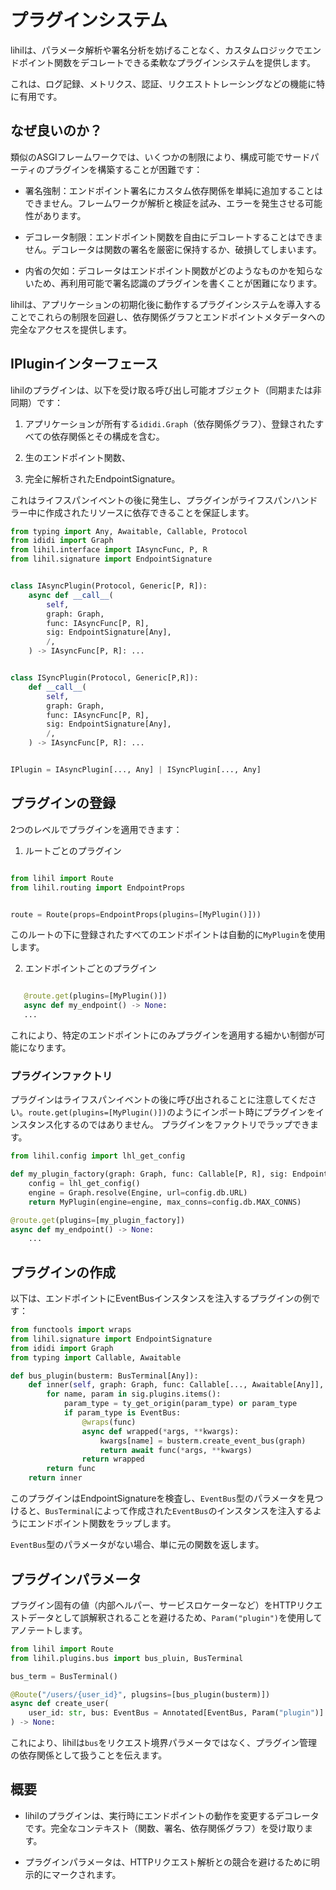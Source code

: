 # プラグインシステム

lihilは、パラメータ解析や署名分析を妨げることなく、カスタムロジックでエンドポイント関数をデコレートできる柔軟なプラグインシステムを提供します。

これは、ログ記録、メトリクス、認証、リクエストトレーシングなどの機能に特に有用です。

## なぜ良いのか？

類似のASGIフレームワークでは、いくつかの制限により、構成可能でサードパーティのプラグインを構築することが困難です：

- 署名強制：エンドポイント署名にカスタム依存関係を単純に追加することはできません。フレームワークが解析と検証を試み、エラーを発生させる可能性があります。

- デコレータ制限：エンドポイント関数を自由にデコレートすることはできません。デコレータは関数の署名を厳密に保持するか、破損してしまいます。

- 内省の欠如：デコレータはエンドポイント関数がどのようなものかを知らないため、再利用可能で署名認識のプラグインを書くことが困難になります。

lihilは、アプリケーションの初期化後に動作するプラグインシステムを導入することでこれらの制限を回避し、依存関係グラフとエンドポイントメタデータへの完全なアクセスを提供します。

## IPluginインターフェース

lihilのプラグインは、以下を受け取る呼び出し可能オブジェクト（同期または非同期）です：

1. アプリケーションが所有する`ididi.Graph`（依存関係グラフ）、登録されたすべての依存関係とその構成を含む。

2. 生のエンドポイント関数、

3. 完全に解析されたEndpointSignature。

これはライフスパンイベントの後に発生し、プラグインがライフスパンハンドラー中に作成されたリソースに依存できることを保証します。

```python
from typing import Any, Awaitable, Callable, Protocol
from ididi import Graph
from lihil.interface import IAsyncFunc, P, R
from lihil.signature import EndpointSignature


class IAsyncPlugin(Protocol, Generic[P, R]):
    async def __call__(
        self,
        graph: Graph,
        func: IAsyncFunc[P, R],
        sig: EndpointSignature[Any],
        /,
    ) -> IAsyncFunc[P, R]: ...


class ISyncPlugin(Protocol, Generic[P,R]):
    def __call__(
        self,
        graph: Graph,
        func: IAsyncFunc[P, R],
        sig: EndpointSignature[Any],
        /,
    ) -> IAsyncFunc[P, R]: ...


IPlugin = IAsyncPlugin[..., Any] | ISyncPlugin[..., Any]
```

## プラグインの登録

2つのレベルでプラグインを適用できます：

1. ルートごとのプラグイン

```python

from lihil import Route
from lihil.routing import EndpointProps


route = Route(props=EndpointProps(plugins=[MyPlugin()]))
```

このルートの下に登録されたすべてのエンドポイントは自動的に`MyPlugin`を使用します。

2. エンドポイントごとのプラグイン

```python

   @route.get(plugins=[MyPlugin()])
   async def my_endpoint() -> None:
   ...
```

これにより、特定のエンドポイントにのみプラグインを適用する細かい制御が可能になります。

### プラグインファクトリ

プラグインはライフスパンイベントの後に呼び出されることに注意してください。`route.get(plugins=[MyPlugin()])`のようにインポート時にプラグインをインスタンス化するのではありません。
プラグインをファクトリでラップできます。

```python
from lihil.config import lhl_get_config

def my_plugin_factory(graph: Graph, func: Callable[P, R], sig: EndpointSignature[R]): # 同期または非同期可能
    config = lhl_get_config()
    engine = Graph.resolve(Engine, url=config.db.URL)
    return MyPlugin(engine=engine, max_conns=config.db.MAX_CONNS)

@route.get(plugins=[my_plugin_factory])
async def my_endpoint() -> None:
    ...
```

## プラグインの作成

以下は、エンドポイントにEventBusインスタンスを注入するプラグインの例です：

```python
from functools import wraps
from lihil.signature import EndpointSignature
from ididi import Graph
from typing import Callable, Awaitable

def bus_plugin(busterm: BusTerminal[Any]):
    def inner(self, graph: Graph, func: Callable[..., Awaitable[Any]], sig: EndpointSignature[Any]):
        for name, param in sig.plugins.items():
            param_type = ty_get_origin(param_type) or param_type
            if param_type is EventBus:
                @wraps(func)
                async def wrapped(*args, **kwargs):
                    kwargs[name] = busterm.create_event_bus(graph)
                    return await func(*args, **kwargs)
                return wrapped
        return func
    return inner
```

このプラグインはEndpointSignatureを検査し、`EventBus`型のパラメータを見つけると、`BusTerminal`によって作成された`EventBus`のインスタンスを注入するようにエンドポイント関数をラップします。

`EventBus`型のパラメータがない場合、単に元の関数を返します。

## プラグインパラメータ

プラグイン固有の値（内部ヘルパー、サービスロケーターなど）をHTTPリクエストデータとして誤解釈されることを避けるため、`Param("plugin")`を使用してアノテートします。

```python
from lihil import Route
from lihil.plugins.bus import bus_pluin, BusTerminal

bus_term = BusTerminal()

@Route("/users/{user_id}", plugsins=[bus_plugin(busterm)])
async def create_user(
    user_id: str, bus: EventBus = Annotated[EventBus, Param("plugin")]
) -> None:
```

これにより、lihilは`bus`をリクエスト境界パラメータではなく、プラグイン管理の依存関係として扱うことを伝えます。

## 概要

- lihilのプラグインは、実行時にエンドポイントの動作を変更するデコレータです。完全なコンテキスト（関数、署名、依存関係グラフ）を受け取ります。

- プラグインパラメータは、HTTPリクエスト解析との競合を避けるために明示的にマークされます。